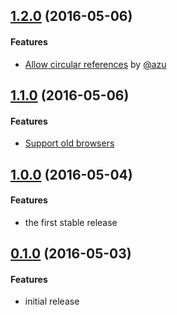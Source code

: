 ## [1.2.0](https://github.com/twada/universal-deep-strict-equal/releases/tag/v1.2.0) (2016-05-06)


#### Features

  * [Allow circular references](https://github.com/twada/universal-deep-strict-equal/pull/4) by [@azu](https://github.com/azu)


## [1.1.0](https://github.com/twada/universal-deep-strict-equal/releases/tag/v1.1.0) (2016-05-06)


#### Features

  * [Support old browsers](https://github.com/twada/universal-deep-strict-equal/pull/2)


## [1.0.0](https://github.com/twada/universal-deep-strict-equal/releases/tag/v1.0.0) (2016-05-04)


#### Features

  * the first stable release


## [0.1.0](https://github.com/twada/universal-deep-strict-equal/releases/tag/v0.1.0) (2016-05-03)


#### Features

  * initial release
